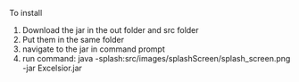 To install 
1. Download the jar in the out folder and src folder
2. Put them in the same folder
3. navigate to the jar in command prompt
4. run command: java -splash:src/images/splashScreen/splash_screen.png -jar Excelsior.jar
